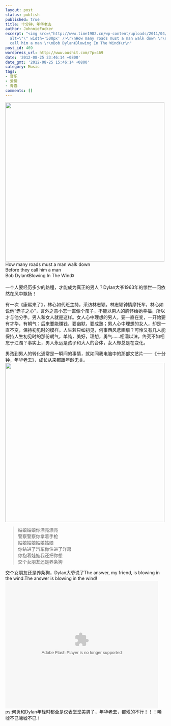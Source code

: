 ```yaml
---
layout: post
status: publish
published: true
title: 十分钟，年华老去
author: JohnnieFucker
excerpt: "<img src=\"http://www.time1982.cn/wp-content/uploads/2011/04/3f4407f5876d9ca228c184af843a2e5d.jpg\"
  alt=\"\" width='500px' />\r\nHow many roads must a man walk down \r\nBefore they
  call him a man \r\nBob Dylan《Blowing In The Wind》\r\n"
post_id: 469
wordpress_url: http://www.oushit.com/?p=469
date: '2012-08-25 23:46:14 +0800'
date_gmt: '2012-08-25 15:46:14 +0800'
category: Music
tags:
- 音乐
- 爱情
- 青春
comments: []
---
```

<p><img src="http://www.time1982.cn/wp-content/uploads/2011/04/3f4407f5876d9ca228c184af843a2e5d.jpg" alt="" width='500px' /><br />
How many roads must a man walk down<br />
Before they call him a man<br />
Bob Dylan《Blowing In The Wind》<br />
<!--break--><a id="more-469"></a><br />
一个人要经历多少的路程，才能成为真正的男人？Dylan大爷1963年的惊世一问依然在风中飘扬！</p>
<p>有一次《康熙来了》，林心如代班主持，采访林志颖。林志颖钟情摩托车，林心如说他“赤子之心”，言外之意小志一直像个孩子，不能以男人的胸怀给她幸福，所以才与他分手。男人和女人就是这样。女人心中理想的男人，要一直在变，一开始要有才华，有朝气；后来要能赚钱，要幽默，要成熟；男人心中理想的女人，却是一直不变，保持初见时的模样。人生若只如初见，何事西风悲画扇？可怜又有几人能保持人生初见时的那份朝气，单纯，美好，理想，勇气……相濡以沫，终究不如相忘于江湖？事实上，男人永远是孩子和大人的合体，女人却总是在变化。</p>
<p>男孩到男人的转化通常是一瞬间的事情，就如同我电脑中的那部文艺片——《十分钟，年华老去》，成长从来都跟年龄无关。<br />
<img src="http://upload.umiwi.com/pub/article/20100801133504_61936.jpg" alt="" width='500px'/></p>
<blockquote><p>
姑娘姑娘你漂亮漂亮<br />
警察警察你拿着手枪<br />
姑娘姑娘姑娘姑娘<br />
你钻进了汽车你住进了洋房<br />
你抱着娃娃我还把你想<br />
交个女朋友还是养条狗
</p></blockquote>
<p>交个女朋友还是养条狗，Dylan大爷说了The answer, my friend, is blowing in the wind.The answer is blowing in the wind!<br />
<embed src="http://player.youku.com/player.php/sid/XMzQ4OTA2OTg4/v.swf" allowFullScreen="true" quality="high" width="480" height="400" align="middle" allowScriptAccess="always" type="application/x-shockwave-flash"></embed><br />
ps:何勇和Dylan年轻时都全是仪表堂堂美男子，年华老去，都残的不行！！！唏嘘不已唏嘘不已！</p>
